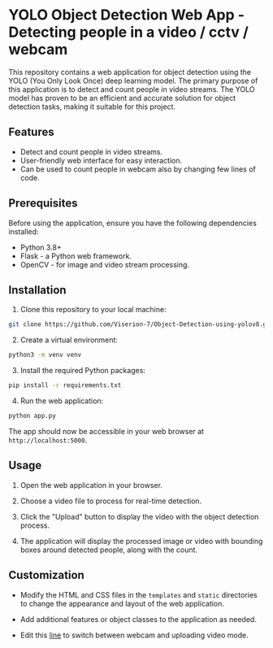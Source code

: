 # YOLO Object Detection Web App - Detecting people in a video / cctv / webcam

This repository contains a web application for object detection using the YOLO (You Only Look Once) deep learning model. The primary purpose of this application is to detect and count people in video streams. The YOLO model has proven to be an efficient and accurate solution for object detection tasks, making it suitable for this project.

## Features

- Detect and count people in video streams.
- User-friendly web interface for easy interaction.
- Can be used to count people in webcam also by changing few lines of code. 

## Prerequisites

Before using the application, ensure you have the following dependencies installed:

- Python 3.8+
- Flask - a Python web framework.
- OpenCV - for image and video stream processing.

## Installation

1. Clone this repository to your local machine:

```bash
git clone https://github.com/Viserion-7/Object-Detection-using-yolov8.git
```
2. Create a virtual environment:

 ```bash
 python3 -m venv venv
```

3. Install the required Python packages:

```bash
pip install -r requirements.txt
```

4. Run the web application:

```bash
python app.py
```

The app should now be accessible in your web browser at `http://localhost:5000`.

## Usage

1. Open the web application in your browser.

2. Choose a video file to process for real-time detection.

3. Click the "Upload" button to display the video with the object detection process.

4. The application will display the processed image or video with bounding boxes around detected people, along with the count.

## Customization

- Modify the HTML and CSS files in the `templates` and `static` directories to change the appearance and layout of the web application.

- Add additional features or object classes to the application as needed.

- Edit this [line](https://github.com/Viserion-7/Object-Detection-using-yolov8/blob/main/app.py#L36-L37) to switch between webcam and uploading video mode.
